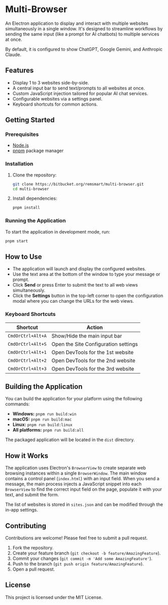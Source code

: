 # Multi-Browser

An Electron application to display and interact with multiple websites simultaneously in a single window. It's designed to streamline workflows by sending the same input (like a prompt for AI chatbots) to multiple services at once.

By default, it is configured to show ChatGPT, Google Gemini, and Anthropic Claude.

## Features

- Display 1 to 3 websites side-by-side.
- A central input bar to send text/prompts to all websites at once.
- Custom JavaScript injection tailored for popular AI chat services.
- Configurable websites via a settings panel.
- Keyboard shortcuts for common actions.

## Getting Started

### Prerequisites

- [Node.js](https://nodejs.org/)
- [pnpm](https://pnpm.io/installation) package manager

### Installation

1.  Clone the repository:
    ```sh
    git clone https://bitbucket.org/remsmart/multi-browser.git
    cd multi-browser
    ```
2.  Install dependencies:
    ```sh
    pnpm install
    ```

### Running the Application

To start the application in development mode, run:

```sh
pnpm start
```

## How to Use

- The application will launch and display the configured websites.
- Use the text area at the bottom of the window to type your message or prompt.
- Click **Send** or press Enter to submit the text to all web views simultaneously.
- Click the **Settings** button in the top-left corner to open the configuration modal where you can change the URLs for the web views.

### Keyboard Shortcuts

| Shortcut          | Action                               |
| ----------------- | ------------------------------------ |
| `CmdOrCtrl+Alt+A` | Show/Hide the main input bar         |
| `CmdOrCtrl+Alt+S` | Open the Site Configuration settings |
| `CmdOrCtrl+Alt+1` | Open DevTools for the 1st website    |
| `CmdOrCtrl+Alt+2` | Open DevTools for the 2nd website    |
| `CmdOrCtrl+Alt+3` | Open DevTools for the 3rd website    |

## Building the Application

You can build the application for your platform using the following commands:

- **Windows:** `pnpm run build:win`
- **macOS:** `pnpm run build:mac`
- **Linux:** `pnpm run build:linux`
- **All platforms:** `pnpm run build:all`

The packaged application will be located in the `dist` directory.

## How it Works

The application uses Electron's `BrowserView` to create separate web browsing instances within a single `BrowserWindow`. The main window contains a control panel (`index.html`) with an input field. When you send a message, the main process injects a JavaScript snippet into each `BrowserView` to find the correct input field on the page, populate it with your text, and submit the form.

The list of websites is stored in `sites.json` and can be modified through the in-app settings.

## Contributing

Contributions are welcome! Please feel free to submit a pull request.

1.  Fork the repository.
2.  Create your feature branch (`git checkout -b feature/AmazingFeature`).
3.  Commit your changes (`git commit -m 'Add some AmazingFeature'`).
4.  Push to the branch (`git push origin feature/AmazingFeature`).
5.  Open a pull request.

## License

This project is licensed under the MIT License.
